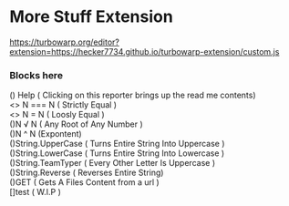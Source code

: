 # More Stuff Extension 
https://turbowarp.org/editor?extension=https://hecker7734.github.io/turbowarp-extension/custom.js

### Blocks here
 () Help ( Clicking on this reporter brings up the read me contents)  
 <> N === N ( Strictly Equal )      
 <> N = N ( Loosly Equal )  
 ()N √ N ( Any Root of Any Number )  
 ()N ^ N (Expontent)  
 ()String.UpperCase ( Turns Entire String Into Uppercase )  
 ()String.LowerCase ( Turns Entire String Into Lowercase )  
 ()String.TeamTyper ( Every Other Letter Is Uppercase )  
 ()String.Reverse ( Reverses Entire String)  
 ()GET ( Gets A Files Content from a url )  
 []test ( W.I.P )  
